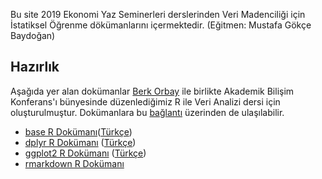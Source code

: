 Bu site 2019 Ekonomi Yaz Seminerleri derslerinden Veri Madenciliği için İstatiksel Öğrenme dökümanlarını içermektedir. (Eğitmen: Mustafa Gökçe Baydoğan)
## Hazırlık

Aşağıda yer alan dokümanlar [Berk Orbay](http://berkorbay.me/) ile birlikte Akademik Bilişim Konferans'ı bünyesinde düzenlediğimiz R ile Veri Analizi dersi için oluşturulmuştur. Dokümanlara bu [bağlantı](https://r338.github.io/ab-2018/) üzerinden de ulaşılabilir.
+ [base R Dokümanı](http://github.com/rstudio/cheatsheets/raw/master/base-r.pdf)([Türkçe](https://github.com/rstudio/cheatsheets/raw/master/translations/turkish/baseR_translate_tr.pdf))
+ [dplyr R Dokümanı](https://github.com/rstudio/cheatsheets/raw/master/data-transformation.pdf) ([Türkçe](dokumanlar/DataTransformationCheatSheet_Turkish.pdf))
+ [ggplot2 R Dokümanı](https://github.com/rstudio/cheatsheets/raw/master/data-visualization-2.1.pdf) ([Türkçe](https://github.com/rstudio/cheatsheets/raw/master/translations/turkish/ggplot2_2.0_Turkish.pdf))
+ [rmarkdown R Dokümanı](https://github.com/rstudio/cheatsheets/raw/master/rmarkdown-2.0.pdf)
